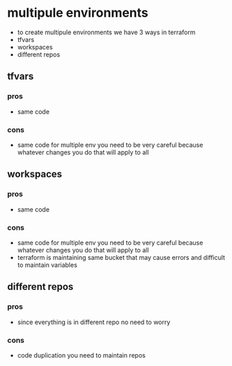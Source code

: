 # multipule environments
* to create multipule environments we have 3 ways in terraform
* tfvars
* workspaces
* different repos

## tfvars
### pros
* same code
### cons
* same code for multiple env you need to be very careful because whatever changes you do that will apply to all

## workspaces
### pros
* same code
### cons
* same code for multiple env you need to be very careful because whatever changes you do that will apply to all
* terraform is maintaining same bucket that may cause errors and difficult to maintain variables

## different repos
### pros
* since everything is in different repo no need to worry
### cons
* code duplication you need to maintain repos 


